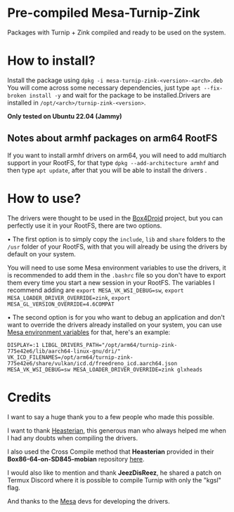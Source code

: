 # Pre-compiled Mesa-Turnip-Zink

Packages with Turnip + Zink compiled and ready to be used on the system.

# How to install?

Install the package using `dpkg -i mesa-turnip-zink-<version>-<arch>.deb` You will come across some necessary dependencies, just type `apt --fix-broken install -y` and wait for the package to be installed.Drivers are installed in `/opt/<arch>/turnip-zink-<version>`.

**Only tested on Ubuntu 22.04 (Jammy)**

## Notes about armhf packages on arm64 RootFS 

If you want to install armhf drivers on arm64, you will need to add multiarch support in your RootFS, for that type `dpkg --add-architecture armhf` and then type `apt update`, after that you will be able to install the drivers .

# How to use?

The drivers were thought to be used in the [Box4Droid](https://github.com/Herick75/Box4Droid) project, but you can perfectly use it in your RootFS, there are two options.

• The first option is to simply copy the `include`, `lib` and `share` folders to the `/usr` folder of your RootFS, with that you will already be using the drivers by default on your system.

You will need to use some Mesa environment variables to use the drivers, it is recommended to add them in the `.bashrc` file so you don't have to export them every time you start a new session in your RootFS. The variables I recommend adding are `export MESA_VK_WSI_DEBUG=sw`, `export MESA_LOADER_DRIVER_OVERRIDE=zink`, `export MESA_GL_VERSION_OVERRIDE=4.6COMPAT`

• The second option is for you who want to debug an application and don't want to override the drivers already installed on your system, you can use [Mesa environment variables](https://docs.mesa3d.org/envvars.html) for that, here's an example:

`DISPLAY=:1 LIBGL_DRIVERS_PATH="/opt/arm64/turnip-zink-775e42e6/lib/aarch64-linux-gnu/dri/" VK_ICD_FILENAMES=/opt/arm64/turnip-zink-775e42e6/share/vulkan/icd.d/freedreno_icd.aarch64.json MESA_VK_WSI_DEBUG=sw MESA_LOADER_DRIVER_OVERRIDE=zink glxheads`

# Credits

I want to say a huge thank you to a few people who made this possible.

I want to thank [Heasterian](https://github.com/Heasterian), this generous man who always helped me when I had any doubts when compiling the drivers.

I also used the Cross Compile method that **Heasterian** provided in their **Box86-64-on-SD845-mobian** repository [here](https://github.com/Heasterian/Box86-64-on-SD845-mobian/blob/main/docs/PREREQUISITES.md#prerequisites).

I would also like to mention and thank **JeezDisReez**, he shared a patch on Termux Discord where it is possible to compile Turnip with only the "kgsl" flag.

And thanks to the [Mesa](https://gitlab.freedesktop.org/mesa/mesa) devs for developing the drivers.
